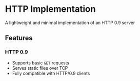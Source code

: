 # HTTP  Implementation

A lightweight and minimal implementation of an HTTP 0.9 server

## Features
### HTTP 0.9
- Supports basic `GET` requests
- Serves static files over TCP
- Fully compatible with HTTP/0.9 clients

